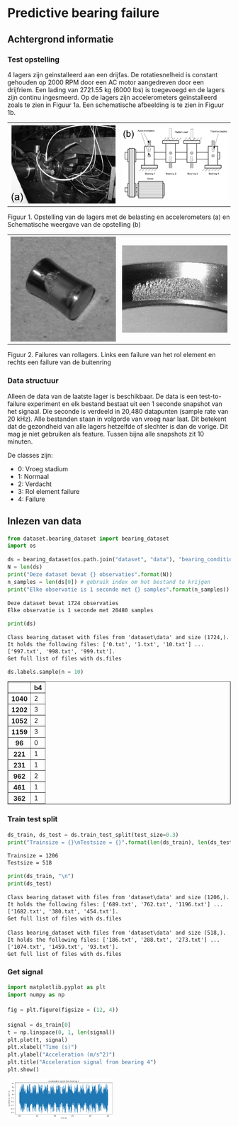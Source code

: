 # Predictive bearing failure

## Achtergrond informatie

### Test opstelling
4 lagers zijn geinstalleerd aan een drijfas. De rotatiesnelheid is constant gehouden op 2000 RPM door een AC motor aangedreven door een drijfriem. Een lading van 2721.55 kg (6000 lbs) is toegevoegd en de lagers zijn continu ingesmeerd. Op de lagers zijn accelerometers geïnstalleerd zoals te zien in Figuur 1a. Een schematische afbeelding is te zien in Figuur 1b.

<table>
    <tr>
    <th> <img src="img/setup.png" style="width: 320px;"/>
    <th> <img src="img/setup_drawing.png" style="width: 320px;"/>
    </tr>
</table>  
Figuur 1. Opstelling van de lagers met de belasting en accelerometers (a) en Schematische weergave van de opstelling (b)

<table>
    <tr>
    <th> <img src="img/rol_element_fail.png" style="width: 240px;"/> 
    <th><img src="img/buitenring_failure.png" style="width: 240px;"/>
    </tr>
</table>
Figuur 2. Failures van rollagers. Links een failure van het rol element en rechts een failure van de buitenring

### Data structuur
Alleen de data van de laatste lager is beschikbaar. De data is een test-to-failure experiment en elk bestand bestaat uit een 1 seconde snapshot van het signaal. Die seconde is verdeeld in 20,480 datapunten (sample rate van 20 kHz). Alle bestanden staan in volgorde van vroeg naar laat. Dit betekent dat de gezondheid van alle lagers hetzelfde of slechter is dan de vorige. Dit mag je niet gebruiken als feature. Tussen bijna alle snapshots zit 10 minuten. 

De classes zijn:
- 0: Vroeg stadium
- 1: Normaal
- 2: Verdacht
- 3: Rol element failure
- 4: Failure

## Inlezen van data


```python
from dataset.bearing_dataset import bearing_dataset
import os
```


```python
ds = bearing_dataset(os.path.join("dataset", "data"), "bearing_conditions.csv")
N = len(ds)
print("Deze dataset bevat {} observaties".format(N))
n_samples = len(ds[0]) # gebruik index om het bestand te krijgen
print("Elke observatie is 1 seconde met {} samples".format(n_samples))
```

    Deze dataset bevat 1724 observaties
    Elke observatie is 1 seconde met 20480 samples
    


```python
print(ds)
```

    Class bearing_dataset with files from 'dataset\data' and size (1724,). It holds the following files: ['0.txt', '1.txt', '10.txt'] ... ['997.txt', '998.txt', '999.txt'].
    Get full list of files with ds.files
    


```python
ds.labels.sample(n = 10)
```




<div>
<style scoped>
    .dataframe tbody tr th:only-of-type {
        vertical-align: middle;
    }

    .dataframe tbody tr th {
        vertical-align: top;
    }

    .dataframe thead th {
        text-align: right;
    }
</style>
<table border="1" class="dataframe">
  <thead>
    <tr style="text-align: right;">
      <th></th>
      <th>b4</th>
    </tr>
  </thead>
  <tbody>
    <tr>
      <th>1040</th>
      <td>2</td>
    </tr>
    <tr>
      <th>1202</th>
      <td>3</td>
    </tr>
    <tr>
      <th>1052</th>
      <td>2</td>
    </tr>
    <tr>
      <th>1159</th>
      <td>3</td>
    </tr>
    <tr>
      <th>96</th>
      <td>0</td>
    </tr>
    <tr>
      <th>221</th>
      <td>1</td>
    </tr>
    <tr>
      <th>231</th>
      <td>1</td>
    </tr>
    <tr>
      <th>962</th>
      <td>2</td>
    </tr>
    <tr>
      <th>461</th>
      <td>1</td>
    </tr>
    <tr>
      <th>362</th>
      <td>1</td>
    </tr>
  </tbody>
</table>
</div>



### Train test split


```python
ds_train, ds_test = ds.train_test_split(test_size=0.3)
print("Trainsize = {}\nTestsize = {}".format(len(ds_train), len(ds_test)))
```

    Trainsize = 1206
    Testsize = 518
    


```python
print(ds_train, "\n")
print(ds_test)
```

    Class bearing_dataset with files from 'dataset\data' and size (1206,). It holds the following files: ['689.txt', '762.txt', '1196.txt'] ... ['1682.txt', '380.txt', '454.txt'].
    Get full list of files with ds.files 
    
    Class bearing_dataset with files from 'dataset\data' and size (518,). It holds the following files: ['186.txt', '288.txt', '273.txt'] ... ['1074.txt', '1459.txt', '93.txt'].
    Get full list of files with ds.files
    

### Get signal


```python
import matplotlib.pyplot as plt
import numpy as np

fig = plt.figure(figsize = (12, 4))

signal = ds_train[0]
t = np.linspace(0, 1, len(signal))
plt.plot(t, signal)
plt.xlabel("Time (s)")
plt.ylabel("Acceleration (m/s^2)")
plt.title("Acceleration signal from bearing 4")
plt.show()
```


    
<img src="img/output_12_0.png" style="width: 240px;"/>  
    



```python

```
